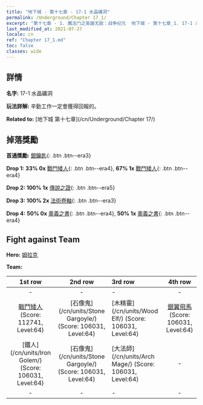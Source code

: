 ```yaml
---
title: "地下城 - 第十七章 - 17-1 水晶礦洞"
permalink: /Underground/Chapter 17_1/
excerpt: "第十七章 - 1. 魔法门之英雄无敌：战争纪元  地下城 - 第十七章_1. 17-1 水晶礦洞"
last_modified_at: 2021-07-27
locale: cn
ref: "Chapter 17_1.md"
toc: false
classes: wide
---
```


## 詳情

 **名字:** 17-1 水晶礦洞

 **玩法詳解:**       辛勤工作一定會獲得回報的。

 **Related to:** [地下城 第十七章](/cn/Underground/Chapter 17/)

## 掉落獎勵

 **首通獎勵:** [銀鑰匙](/cn/Items/con_693/){: .btn .btn--era3}

 **Drop 1:** **33% 0x** [戰鬥矮人](/cn/Items/unt_200/){: .btn .btn--era4}, **67% 1x** [戰鬥矮人](/cn/Items/unt_200/){: .btn .btn--era4}

 **Drop 2:** **100% 1x** [傳說之證](/cn/Items/mat_67/){: .btn .btn--era5}

 **Drop 3:** **100% 2x** [法術卷軸](/cn/Items/con_694/){: .btn .btn--era3}

 **Drop 4:** **50% 0x** [奧義之書](/cn/Items/mat_60/){: .btn .btn--era4}, **50% 1x** [奧義之書](/cn/Items/mat_60/){: .btn .btn--era4}


## Fight against Team
 **Hero:** [姆拉克](/cn/heroes/Mullich/)

 **Team:**


  | 1st row | 2nd row | 3rd row | 4th row |
  |:----:|:----:|:----|:----:|
  | - | - | - | - |
  | [戰鬥矮人](/cn/units/Dwarf/) (Score: 112741, Level:64)  | [石像鬼](/cn/units/Stone Gargoyle/) (Score: 106031, Level:64)  | [木精靈](/cn/units/Wood Elf/) (Score: 106031, Level:64)  | [銀翼飛馬](/cn/units/Pegasus/) (Score: 106031, Level:64)  |
  | [鐵人](/cn/units/Iron Golem/) (Score: 106031, Level:64)  | [石像鬼](/cn/units/Stone Gargoyle/) (Score: 106031, Level:64)  | [大法師](/cn/units/Arch Mage/) (Score: 106031, Level:64)  | - |
  | - | - | - | - |


